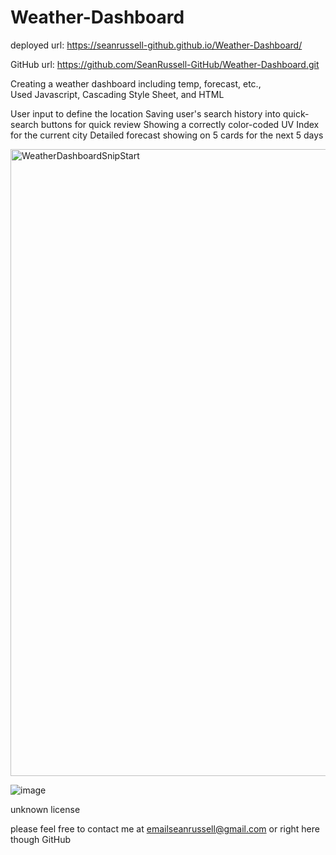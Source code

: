 # Weather-Dashboard

deployed url:
https://seanrussell-github.github.io/Weather-Dashboard/

GitHub url:
https://github.com/SeanRussell-GitHub/Weather-Dashboard.git

Creating a weather dashboard including temp, forecast, etc.,  
Used Javascript, Cascading Style Sheet, and HTML

User input to define the location
Saving user's search history into quick-search buttons for quick review
Showing a correctly color-coded UV Index for the current city
Detailed forecast showing on 5 cards for the next 5 days


<img width="1003" alt="WeatherDashboardSnipStart" src="https://user-images.githubusercontent.com/82774738/125012152-8fbb7580-e01e-11eb-9493-28f1b2de8650.PNG">

![image](https://user-images.githubusercontent.com/82774738/125010747-0014c780-e01c-11eb-9b7e-2715245930c2.png)


unknown license


please feel free to contact me at
emailseanrussell@gmail.com 
or right here though GitHub
